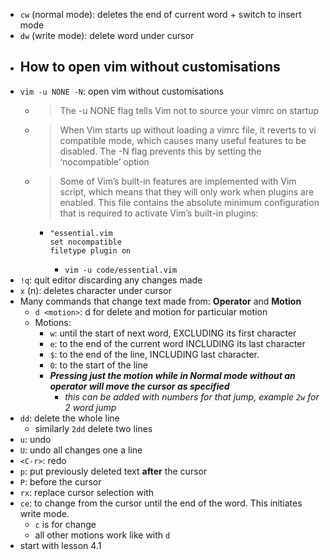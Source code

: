 - `cw` (normal mode): deletes the end of current word + switch to insert mode
- `dw` (write mode): delete word under cursor
- ## How to open vim without customisations
- `vim -u NONE -N`: open vim without customisations
	- > The -u NONE flag tells Vim not to source your vimrc on startup
	- > When Vim starts up without loading a vimrc file, it reverts to vi compatible mode, which causes many useful features to be disabled. The -N flag prevents this by setting the ‘nocompatible’ option
	- > Some of Vim’s built-in features are implemented with Vim script,
	  which means that they will only work when plugins are enabled. This file
	  contains the absolute minimum configuration that is required to activate
	  Vim’s built-in plugins:
		- ```vim
		  "essential.vim
		  set nocompatible
		  filetype plugin on
		  ```
			- `vim -u code/essential.vim`
- `!q`: quit editor discarding any changes made
- `x` (n): deletes character under cursor
- Many commands that change text made from: **Operator** and **Motion**
	- `d <motion>`: d for delete and motion for particular motion
	- Motions:
		- `w`: until the start of next word, EXCLUDING its first character
		- `e`: to the end of the current word INCLUDING its last character
		- `$`: to the end of the line, INCLUDING last character.
		- `0`: to the start of the line
		- ***Pressing just the motion while in Normal mode without an operator will move the cursor as specified***
			- *this can be added with numbers for that jump, example `2w` for 2 word jump*
- `dd`: delete the whole line
	- similarly `2dd` delete two lines
- `u`: undo
- `U`: undo all changes one a line
- `<C-r>`: redo
- `p`: put previously deleted text **after** the cursor
- `P`: before the cursor
- `rx`: replace <r> cursor selection with <x>
- `ce`: to change from the cursor until the end of the word. This initiates write mode.
	- `c` is for change
	- all other motions work like with `d`
- start with lesson 4.1